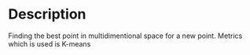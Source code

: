 # Description

Finding the best point in multidimentional space for a new point.
Metrics which is used is K-means
